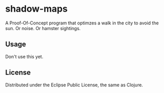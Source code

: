 # shadow-maps

A Proof-Of-Concept program that optimzes a walk in the city to avoid the sun. Or noise. Or hamster sightings.

## Usage

Don't use this yet.

## License

Distributed under the Eclipse Public License, the same as Clojure.
